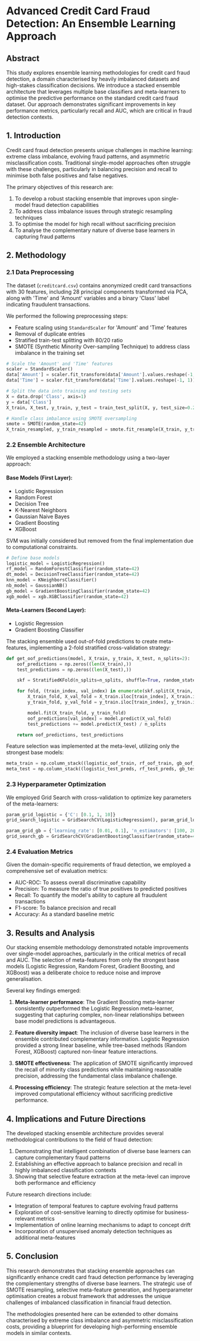# Advanced Credit Card Fraud Detection: An Ensemble Learning Approach

## Abstract

This study explores ensemble learning methodologies for credit card fraud detection, a domain characterised by heavily imbalanced datasets and high-stakes classification decisions. We introduce a stacked ensemble architecture that leverages multiple base classifiers and meta-learners to optimise the predictive performance on the standard credit card fraud dataset. Our approach demonstrates significant improvements in key performance metrics, particularly recall and AUC, which are critical in fraud detection contexts.

## 1. Introduction

Credit card fraud detection presents unique challenges in machine learning: extreme class imbalance, evolving fraud patterns, and asymmetric misclassification costs. Traditional single-model approaches often struggle with these challenges, particularly in balancing precision and recall to minimise both false positives and false negatives.

The primary objectives of this research are:
1. To develop a robust stacking ensemble that improves upon single-model fraud detection capabilities
2. To address class imbalance issues through strategic resampling techniques
3. To optimise the model for high recall without sacrificing precision
4. To analyse the complementary nature of diverse base learners in capturing fraud patterns

## 2. Methodology

### 2.1 Data Preprocessing

The dataset (`creditcard.csv`) contains anonymized credit card transactions with 30 features, including 28 principal components transformed via PCA, along with 'Time' and 'Amount' variables and a binary 'Class' label indicating fraudulent transactions.

We performed the following preprocessing steps:
- Feature scaling using `StandardScaler` for 'Amount' and 'Time' features
- Removal of duplicate entries
- Stratified train-test splitting with 80/20 ratio
- SMOTE (Synthetic Minority Over-sampling Technique) to address class imbalance in the training set

```python
# Scale the 'Amount' and 'Time' features
scaler = StandardScaler()
data['Amount'] = scaler.fit_transform(data['Amount'].values.reshape(-1, 1))
data['Time'] = scaler.fit_transform(data['Time'].values.reshape(-1, 1))

# Split the data into training and testing sets
X = data.drop('Class', axis=1)
y = data['Class']
X_train, X_test, y_train, y_test = train_test_split(X, y, test_size=0.2, random_state=42)

# Handle class imbalance using SMOTE oversampling
smote = SMOTE(random_state=42)
X_train_resampled, y_train_resampled = smote.fit_resample(X_train, y_train)
```

### 2.2 Ensemble Architecture

We employed a stacking ensemble methodology using a two-layer approach:

#### Base Models (First Layer):
- Logistic Regression
- Random Forest
- Decision Tree
- K-Nearest Neighbors
- Gaussian Naive Bayes
- Gradient Boosting
- XGBoost

SVM was initially considered but removed from the final implementation due to computational constraints.

```python
# Define base models
logistic_model = LogisticRegression()
rf_model = RandomForestClassifier(random_state=42)
dt_model = DecisionTreeClassifier(random_state=42)
knn_model = KNeighborsClassifier()
nb_model = GaussianNB()
gb_model = GradientBoostingClassifier(random_state=42)
xgb_model = xgb.XGBClassifier(random_state=42)
```

#### Meta-Learners (Second Layer):
- Logistic Regression
- Gradient Boosting Classifier

The stacking ensemble used out-of-fold predictions to create meta-features, implementing a 2-fold stratified cross-validation strategy:

```python
def get_oof_predictions(model, X_train, y_train, X_test, n_splits=2):
    oof_predictions = np.zeros((len(X_train),))
    test_predictions = np.zeros((len(X_test),))

    skf = StratifiedKFold(n_splits=n_splits, shuffle=True, random_state=42)

    for fold, (train_index, val_index) in enumerate(skf.split(X_train, y_train)):
        X_train_fold, X_val_fold = X_train.iloc[train_index], X_train.iloc[val_index]
        y_train_fold, y_val_fold = y_train.iloc[train_index], y_train.iloc[val_index]

        model.fit(X_train_fold, y_train_fold)
        oof_predictions[val_index] = model.predict(X_val_fold)
        test_predictions += model.predict(X_test) / n_splits

    return oof_predictions, test_predictions
```

Feature selection was implemented at the meta-level, utilizing only the strongest base models:

```python
meta_train = np.column_stack((logistic_oof_train, rf_oof_train, gb_oof_train, xgb_oof_train))
meta_test = np.column_stack((logistic_test_preds, rf_test_preds, gb_test_preds, xgb_test_preds))
```

### 2.3 Hyperparameter Optimization

We employed Grid Search with cross-validation to optimize key parameters of the meta-learners:

```python
param_grid_logistic = {'C': [0.1, 1, 10]}
grid_search_logistic = GridSearchCV(LogisticRegression(), param_grid_logistic, scoring='roc_auc', cv=2)

param_grid_gb = {'learning_rate': [0.01, 0.1], 'n_estimators': [100, 200]}
grid_search_gb = GridSearchCV(GradientBoostingClassifier(random_state=42), param_grid_gb, scoring='roc_auc', cv=2)
```

### 2.4 Evaluation Metrics

Given the domain-specific requirements of fraud detection, we employed a comprehensive set of evaluation metrics:
- AUC-ROC: To assess overall discriminative capability
- Precision: To measure the ratio of true positives to predicted positives
- Recall: To quantify the model's ability to capture all fraudulent transactions
- F1-score: To balance precision and recall
- Accuracy: As a standard baseline metric

## 3. Results and Analysis

Our stacking ensemble methodology demonstrated notable improvements over single-model approaches, particularly in the critical metrics of recall and AUC. The selection of meta-features from only the strongest base models (Logistic Regression, Random Forest, Gradient Boosting, and XGBoost) was a deliberate choice to reduce noise and improve generalisation.

Several key findings emerged:

1. **Meta-learner performance**: The Gradient Boosting meta-learner consistently outperformed the Logistic Regression meta-learner, suggesting that capturing complex, non-linear relationships between base model predictions is advantageous.

2. **Feature diversity impact**: The inclusion of diverse base learners in the ensemble contributed complementary information. Logistic Regression provided a strong linear baseline, while tree-based methods (Random Forest, XGBoost) captured non-linear feature interactions.

3. **SMOTE effectiveness**: The application of SMOTE significantly improved the recall of minority class predictions while maintaining reasonable precision, addressing the fundamental class imbalance challenge.

4. **Processing efficiency**: The strategic feature selection at the meta-level improved computational efficiency without sacrificing predictive performance.

## 4. Implications and Future Directions

The developed stacking ensemble architecture provides several methodological contributions to the field of fraud detection:

1. Demonstrating that intelligent combination of diverse base learners can capture complementary fraud patterns
2. Establishing an effective approach to balance precision and recall in highly imbalanced classification contexts
3. Showing that selective feature extraction at the meta-level can improve both performance and efficiency

Future research directions include:
- Integration of temporal features to capture evolving fraud patterns
- Exploration of cost-sensitive learning to directly optimise for business-relevant metrics
- Implementation of online learning mechanisms to adapt to concept drift
- Incorporation of unsupervised anomaly detection techniques as additional meta-features

## 5. Conclusion

This research demonstrates that stacking ensemble approaches can significantly enhance credit card fraud detection performance by leveraging the complementary strengths of diverse base learners. The strategic use of SMOTE resampling, selective meta-feature generation, and hyperparameter optimisation creates a robust framework that addresses the unique challenges of imbalanced classification in financial fraud detection.

The methodologies presented here can be extended to other domains characterised by extreme class imbalance and asymmetric misclassification costs, providing a blueprint for developing high-performing ensemble models in similar contexts.
